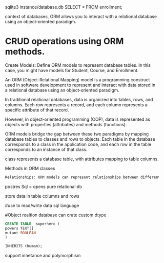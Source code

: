 sqlite3 instance/database.db
SELECT * FROM enrollment;


context of databases, ORM allows you to interact with a relational database using an object-oriented paradigm.


#  CRUD operations using ORM methods. 


Create Models:
Define ORM models to represent database tables. In this case, you might have models for Student, Course, and Enrollment.



An ORM (Object-Relational Mapping) model is a programming construct used in software development to represent and interact with data stored in a relational database using an object-oriented paradigm.

In traditional relational databases, data is organized into tables, rows, and columns. Each row represents a record, and each column represents a specific attribute of that record. 

However, in object-oriented programming (OOP), data is represented as objects with properties (attributes) and methods (functions).


ORM models bridge the gap between these two paradigms by mapping database tables to classes and rows to objects. Each table in the database corresponds to a class in the application code, and each row in the table corresponds to an instance of that class.

class represents a database table, with attributes mapping to table columns.


Methods in ORM classes 


```txt
Relationships: ORM models can represent relationships between different database tables, such as one-to-one, one-to-many, or many-to-many relationships. These relationships are defined using attributes and methods in the ORM classes.
```





postres Sql = opens  pure relational db 

store data in
table columns and rows 

#use to read/write data
sql language 

#Object realtion database 
can crate custom dtype 
```sql
CREATE TABLE  superhero (
powers TEXT[]
mutant BOOLEAN
)

INHERITS (human);

```
support inhetance and polymorphism 
